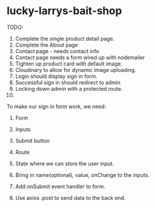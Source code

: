 # lucky-larrys-bait-shop

TODO: 

1. Complete the single product detail page. 
2. Complete the About page
3. Contact page - needs contact info
4. Contact page needs a form wired up with nodemailer
5. Tighten up product card with default image.
6. Cloudinary to allow for dynamic image uploading.
7. Login should display sign in form.
8. Successful sign in should redirect to admin
9. Locking down admin with a protected route.
10. 


To make our sign in form work, we need: 

1. Form
2. Inputs
3. Submit button
4. Route
5. State where we can store the user input.
6. Bring in name(optional), value, onChange to the inputs.
7. Add onSubmit event handler to form.

8. Use axios .post to send data to the back end. 